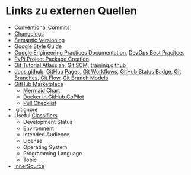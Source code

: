 # Links zu externen Quellen

- [Conventional Commits](https://www.conventionalcommits.org/en/v1.0.0/)
- [Changelogs](https://keepachangelog.com/en/1.1.0/)
- [Semantic Versioning](https://semver.org/)
- [Google Style Guide](https://google.github.io/styleguide/pyguide.html)
- [Google Engineering Practices Documentation](https://github.com/google/eng-practices), [DevOps Best Pracitces](https://www.atlassian.com/devops/what-is-devops/devops-best-practices)
- [PyPi Project Package Creation](https://pythonhosted.org/an_example_pypi_project/intro.html)
- [Git Tutorial Atlassian](https://www.atlassian.com/de/git), [Git SCM](https://git-scm.com/), [training.github](https://training.github.com/downloads/de/github-git-cheat-sheet/) 
- [docs.github](https://docs.github.com/de), [GitHub Pages](https://docs.github.com/de/pages), [Git Workflows](https://docs.github.com/de/actions/use-cases-and-examples/creating-an-example-workflow#visualisieren-der-workflowdatei), [GitHub Status Badge](https://docs.github.com/de/actions/use-cases-and-examples/deploying/deploying-with-github-actions#displaying-a-status-badge), [Git Branches](https://git-scm.com/book/en/v2/Git-Branching-Branches-in-a-Nutshell), [Git Flow](https://danielkummer.github.io/git-flow-cheatsheet/index.de_DE.html), [Git Branch Models](https://nvie.com/posts/a-successful-git-branching-model/)
- [GitHub Marketplace](https://github.com/marketplace)
  - [Mermaid Chart](https://github.com/marketplace/mermaid-chart)
  - [Docker in GitHub CoPilot](https://github.com/marketplace/docker-for-github-copilot)
  - [Pull Checklist](https://github.com/marketplace/pull-checklist)
- [.gitignore](https://github.com/github/gitignore)
- Useful [Classifiers](https://pypi.org/pypi?%3Aaction=list_classifiers)
  - Development Status
  - Environment
  - Intended Audience 
  - License
  - Operating System
  - Programming Language 
  - Topic
- [InnerSource](https://githubtraining.github.io/innersource-theory/#/)
